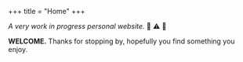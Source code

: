 +++
title = "Home"
+++

_A very work in progress personal website._ :construction: :warning: :construction_worker:

**WELCOME.** Thanks for stopping by, hopefully you find something you enjoy. 